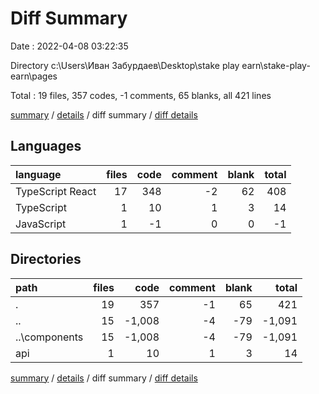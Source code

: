 # Diff Summary

Date : 2022-04-08 03:22:35

Directory c:\Users\Иван Забурдаев\Desktop\stake play earn\stake-play-earn\pages

Total : 19 files,  357 codes, -1 comments, 65 blanks, all 421 lines

[summary](results.md) / [details](details.md) / diff summary / [diff details](diff-details.md)

## Languages
| language | files | code | comment | blank | total |
| :--- | ---: | ---: | ---: | ---: | ---: |
| TypeScript React | 17 | 348 | -2 | 62 | 408 |
| TypeScript | 1 | 10 | 1 | 3 | 14 |
| JavaScript | 1 | -1 | 0 | 0 | -1 |

## Directories
| path | files | code | comment | blank | total |
| :--- | ---: | ---: | ---: | ---: | ---: |
| . | 19 | 357 | -1 | 65 | 421 |
| .. | 15 | -1,008 | -4 | -79 | -1,091 |
| ..\components | 15 | -1,008 | -4 | -79 | -1,091 |
| api | 1 | 10 | 1 | 3 | 14 |

[summary](results.md) / [details](details.md) / diff summary / [diff details](diff-details.md)
